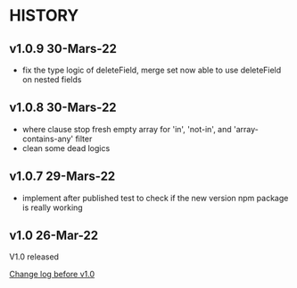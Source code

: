 # HISTORY

## v1.0.9 30-Mars-22

- fix the type logic of deleteField, merge set now able to use deleteField on nested fields

## v1.0.8 30-Mars-22

- where clause stop fresh empty array for 'in', 'not-in', and 'array-contains-any' filter
- clean some dead logics

## v1.0.7 29-Mars-22

- implement after published test to check if the new version npm package is really working

## v1.0 26-Mar-22

V1.0 released

[Change log before v1.0](https://github.com/tylim88/Firelord/blob/main/CHANGELOG.md)
